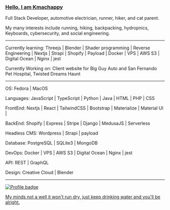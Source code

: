 ### [Hello, I am Kmachappy](http://www.kmachappy.me/)

Full Stack Developer, automotive electrician, runner, hiker, and cat parent.

My many interests include running, hiking, backpacking, hydropnics, Keyboards, cybersecurity, and social engineering.

---

Currently learning: Threejs | Blender | Shader programming | Reverse Engineering | Nextjs | Strapi | Shopify | Payload | Docker | VPS | AWS S3 | Digital Ocean | Nginx | jest

Currently Working on: Client website for Big Guy Auto and San Fernando Pet Hospital, Twisted Dreams Haunt

---

OS: Fedora | MacOS

Languages: JavaScript | TypeScript | Python | Java | HTML | PHP | CSS 

FrontEnd: Nextjs | React | TailwindCSS | Bootstrap | Materialize | Material UI |  

BackEnd: Shopify | Express | Stripe | Django | MedusaJS | Serverless

Headless CMS: Wordpress | Strapi | payload

Database: PostgreSQL | SQLite3 | MongoDB

DevOps: Docker | VPS | AWS S3 | Digital Ocean | Nginx | jest

API: REST | GraphQL

Design: Creative Cloud | Blender

---




[![Profile badge](https://www.codewars.com/users/Kmachappy/badges/small)](https://www.codewars.com/users/Kmachappy)



[My minds not a well it won't run dry, just keep drinking water and you'll be alright.](https://www.youtube.com/watch?v=DbvR_d7MDQc)
